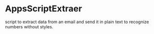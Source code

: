 # AppsScriptExtraer
script to extract data from an email and send it in plain text to recognize numbers without styles.

